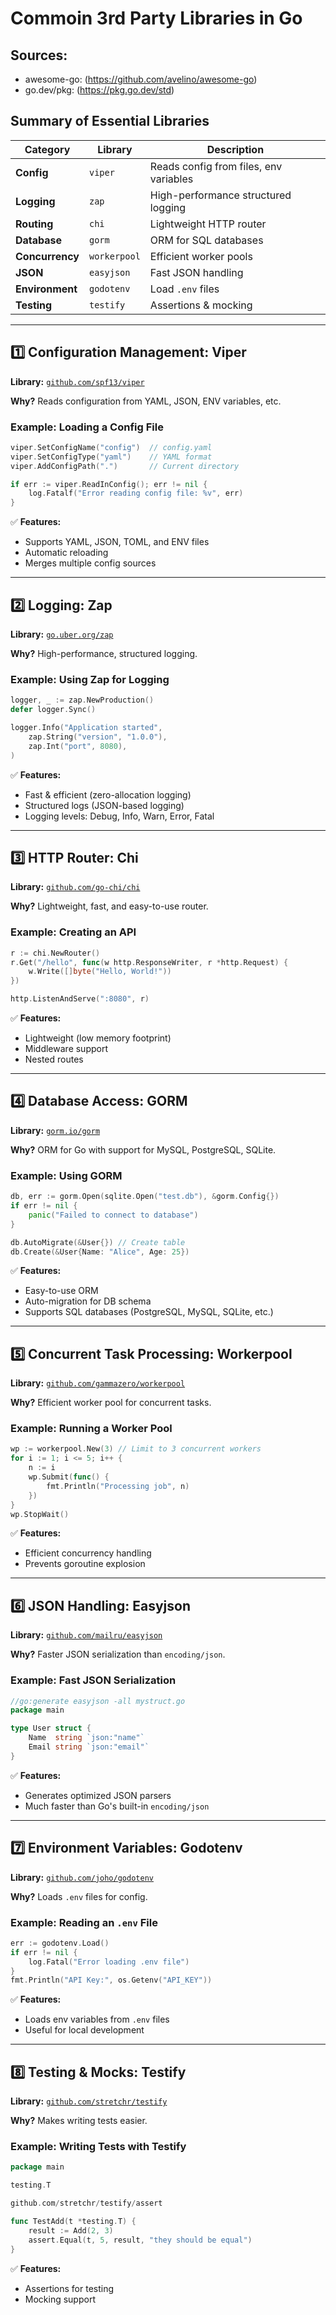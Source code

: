 # **Commoin 3rd Party Libraries in Go**

## Sources:
- awesome-go: (https://github.com/avelino/awesome-go)
- go.dev/pkg: (https://pkg.go.dev/std)

## **Summary of Essential Libraries**

| **Category**      | **Library**              | **Description** |
|------------------|------------------------|---------------|
| **Config**      | `viper`                 | Reads config from files, env variables |
| **Logging**     | `zap`                    | High-performance structured logging |
| **Routing**     | `chi`                    | Lightweight HTTP router |
| **Database**    | `gorm`                   | ORM for SQL databases |
| **Concurrency** | `workerpool`             | Efficient worker pools |
| **JSON**        | `easyjson`               | Fast JSON handling |
| **Environment** | `godotenv`               | Load `.env` files |
| **Testing**     | `testify`                | Assertions & mocking |

---

## **1️⃣ Configuration Management: Viper**
**Library:** [`github.com/spf13/viper`](https://github.com/spf13/viper)

**Why?** Reads configuration from YAML, JSON, ENV variables, etc.

### **Example: Loading a Config File**
```go
viper.SetConfigName("config")  // config.yaml
viper.SetConfigType("yaml")    // YAML format
viper.AddConfigPath(".")       // Current directory

if err := viper.ReadInConfig(); err != nil {
    log.Fatalf("Error reading config file: %v", err)
}
```

✅ **Features:**
- Supports YAML, JSON, TOML, and ENV files
- Automatic reloading
- Merges multiple config sources

---

## **2️⃣ Logging: Zap**
**Library:** [`go.uber.org/zap`](https://github.com/uber-go/zap)

**Why?** High-performance, structured logging.

### **Example: Using Zap for Logging**
```go
logger, _ := zap.NewProduction()
defer logger.Sync()

logger.Info("Application started",
    zap.String("version", "1.0.0"),
    zap.Int("port", 8080),
)
```

✅ **Features:**
- Fast & efficient (zero-allocation logging)
- Structured logs (JSON-based logging)
- Logging levels: Debug, Info, Warn, Error, Fatal

---

## **3️⃣ HTTP Router: Chi**
**Library:** [`github.com/go-chi/chi`](https://github.com/go-chi/chi)

**Why?** Lightweight, fast, and easy-to-use router.

### **Example: Creating an API**
```go
r := chi.NewRouter()
r.Get("/hello", func(w http.ResponseWriter, r *http.Request) {
    w.Write([]byte("Hello, World!"))
})

http.ListenAndServe(":8080", r)
```

✅ **Features:**
- Lightweight (low memory footprint)
- Middleware support
- Nested routes

---

## **4️⃣ Database Access: GORM**
**Library:** [`gorm.io/gorm`](https://github.com/go-gorm/gorm)

**Why?** ORM for Go with support for MySQL, PostgreSQL, SQLite.

### **Example: Using GORM**
```go
db, err := gorm.Open(sqlite.Open("test.db"), &gorm.Config{})
if err != nil {
    panic("Failed to connect to database")
}

db.AutoMigrate(&User{}) // Create table
db.Create(&User{Name: "Alice", Age: 25})
```

✅ **Features:**
- Easy-to-use ORM
- Auto-migration for DB schema
- Supports SQL databases (PostgreSQL, MySQL, SQLite, etc.)

---

## **5️⃣ Concurrent Task Processing: Workerpool**
**Library:** [`github.com/gammazero/workerpool`](https://github.com/gammazero/workerpool)

**Why?** Efficient worker pool for concurrent tasks.

### **Example: Running a Worker Pool**
```go
wp := workerpool.New(3) // Limit to 3 concurrent workers
for i := 1; i <= 5; i++ {
    n := i
    wp.Submit(func() {
        fmt.Println("Processing job", n)
    })
}
wp.StopWait()
```

✅ **Features:**
- Efficient concurrency handling
- Prevents goroutine explosion

---

## **6️⃣ JSON Handling: Easyjson**
**Library:** [`github.com/mailru/easyjson`](https://github.com/mailru/easyjson)

**Why?** Faster JSON serialization than `encoding/json`.

### **Example: Fast JSON Serialization**
```go
//go:generate easyjson -all mystruct.go
package main

type User struct {
    Name  string `json:"name"`
    Email string `json:"email"`
}
```

✅ **Features:**
- Generates optimized JSON parsers
- Much faster than Go's built-in `encoding/json`

---

## **7️⃣ Environment Variables: Godotenv**
**Library:** [`github.com/joho/godotenv`](https://github.com/joho/godotenv)

**Why?** Loads `.env` files for config.

### **Example: Reading an `.env` File**
```go
err := godotenv.Load()
if err != nil {
    log.Fatal("Error loading .env file")
}
fmt.Println("API Key:", os.Getenv("API_KEY"))
```

✅ **Features:**
- Loads env variables from `.env` files
- Useful for local development

---

## **8️⃣ Testing & Mocks: Testify**
**Library:** [`github.com/stretchr/testify`](https://github.com/stretchr/testify)

**Why?** Makes writing tests easier.

### **Example: Writing Tests with Testify**
```go
package main

testing.T

github.com/stretchr/testify/assert

func TestAdd(t *testing.T) {
    result := Add(2, 3)
    assert.Equal(t, 5, result, "they should be equal")
}
```

✅ **Features:**
- Assertions for testing
- Mocking support

